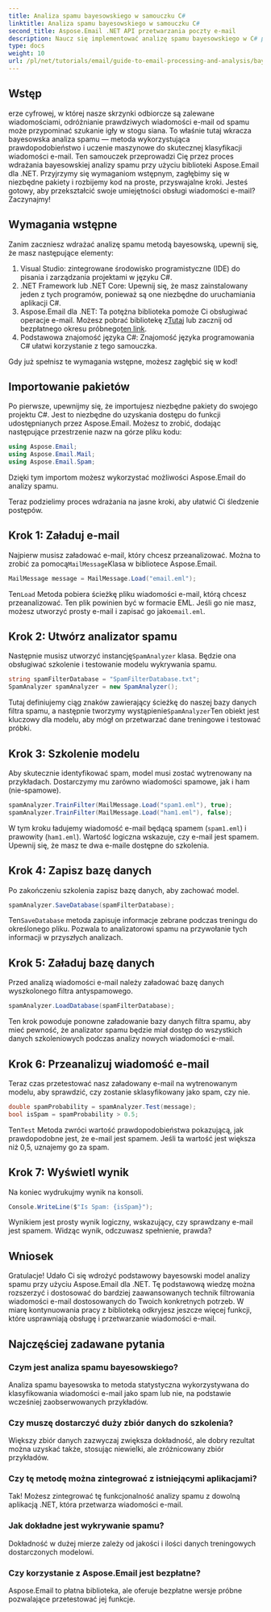 ```yaml
---
title: Analiza spamu bayesowskiego w samouczku C#
linktitle: Analiza spamu bayesowskiego w samouczku C#
second_title: Aspose.Email .NET API przetwarzania poczty e-mail
description: Naucz się implementować analizę spamu bayesowskiego w C# przy użyciu Aspose.Email. Samouczek krok po kroku z informacjami o kodzie dla skutecznego filtrowania wiadomości e-mail.
type: docs
weight: 10
url: /pl/net/tutorials/email/guide-to-email-processing-and-analysis/bayesian-spam-analysis-in-csharp/
---
```

## Wstęp

erze cyfrowej, w której nasze skrzynki odbiorcze są zalewane wiadomościami, odróżnianie prawdziwych wiadomości e-mail od spamu może przypominać szukanie igły w stogu siana. To właśnie tutaj wkracza bayesowska analiza spamu — metoda wykorzystująca prawdopodobieństwo i uczenie maszynowe do skutecznej klasyfikacji wiadomości e-mail. Ten samouczek przeprowadzi Cię przez proces wdrażania bayesowskiej analizy spamu przy użyciu biblioteki Aspose.Email dla .NET. Przyjrzymy się wymaganiom wstępnym, zagłębimy się w niezbędne pakiety i rozbijemy kod na proste, przyswajalne kroki. Jesteś gotowy, aby przekształcić swoje umiejętności obsługi wiadomości e-mail? Zaczynajmy!

## Wymagania wstępne

Zanim zaczniesz wdrażać analizę spamu metodą bayesowską, upewnij się, że masz następujące elementy:

1. Visual Studio: zintegrowane środowisko programistyczne (IDE) do pisania i zarządzania projektami w języku C#.
2. .NET Framework lub .NET Core: Upewnij się, że masz zainstalowany jeden z tych programów, ponieważ są one niezbędne do uruchamiania aplikacji C#.
3. Aspose.Email dla .NET: Ta potężna biblioteka pomoże Ci obsługiwać operacje e-mail. Możesz pobrać bibliotekę z[Tutaj](https://releases.aspose.com/email/net/) lub zacznij od bezpłatnego okresu próbnego[ten link](https://releases.aspose.com/).
4. Podstawowa znajomość języka C#: Znajomość języka programowania C# ułatwi korzystanie z tego samouczka.

Gdy już spełnisz te wymagania wstępne, możesz zagłębić się w kod!

## Importowanie pakietów

Po pierwsze, upewnijmy się, że importujesz niezbędne pakiety do swojego projektu C#. Jest to niezbędne do uzyskania dostępu do funkcji udostępnianych przez Aspose.Email. Możesz to zrobić, dodając następujące przestrzenie nazw na górze pliku kodu:

```csharp
using Aspose.Email;
using Aspose.Email.Mail;
using Aspose.Email.Spam;
```

Dzięki tym importom możesz wykorzystać możliwości Aspose.Email do analizy spamu.

Teraz podzielimy proces wdrażania na jasne kroki, aby ułatwić Ci śledzenie postępów.

## Krok 1: Załaduj e-mail

 Najpierw musisz załadować e-mail, który chcesz przeanalizować. Można to zrobić za pomocą`MailMessage`Klasa w bibliotece Aspose.Email. 

```csharp
MailMessage message = MailMessage.Load("email.eml");
```

 Ten`Load` Metoda pobiera ścieżkę pliku wiadomości e-mail, którą chcesz przeanalizować. Ten plik powinien być w formacie EML. Jeśli go nie masz, możesz utworzyć prosty e-mail i zapisać go jako`email.eml`.

## Krok 2: Utwórz analizator spamu

 Następnie musisz utworzyć instancję`SpamAnalyzer` klasa. Będzie ona obsługiwać szkolenie i testowanie modelu wykrywania spamu.

```csharp
string spamFilterDatabase = "SpamFilterDatabase.txt";
SpamAnalyzer spamAnalyzer = new SpamAnalyzer();
```

 Tutaj definiujemy ciąg znaków zawierający ścieżkę do naszej bazy danych filtra spamu, a następnie tworzymy wystąpienie`SpamAnalyzer`Ten obiekt jest kluczowy dla modelu, aby mógł on przetwarzać dane treningowe i testować próbki.

## Krok 3: Szkolenie modelu

Aby skutecznie identyfikować spam, model musi zostać wytrenowany na przykładach. Dostarczymy mu zarówno wiadomości spamowe, jak i ham (nie-spamowe).

```csharp
spamAnalyzer.TrainFilter(MailMessage.Load("spam1.eml"), true);
spamAnalyzer.TrainFilter(MailMessage.Load("ham1.eml"), false);
```

W tym kroku ładujemy wiadomość e-mail będącą spamem (`spam1.eml`) i prawowity (`ham1.eml`). Wartość logiczna wskazuje, czy e-mail jest spamem. Upewnij się, że masz te dwa e-maile dostępne do szkolenia.

## Krok 4: Zapisz bazę danych

Po zakończeniu szkolenia zapisz bazę danych, aby zachować model.

```csharp
spamAnalyzer.SaveDatabase(spamFilterDatabase);
```

 Ten`SaveDatabase` metoda zapisuje informacje zebrane podczas treningu do określonego pliku. Pozwala to analizatorowi spamu na przywołanie tych informacji w przyszłych analizach.

## Krok 5: Załaduj bazę danych

Przed analizą wiadomości e-mail należy załadować bazę danych wyszkolonego filtra antyspamowego.

```csharp
spamAnalyzer.LoadDatabase(spamFilterDatabase);
```

Ten krok powoduje ponowne załadowanie bazy danych filtra spamu, aby mieć pewność, że analizator spamu będzie miał dostęp do wszystkich danych szkoleniowych podczas analizy nowych wiadomości e-mail.

## Krok 6: Przeanalizuj wiadomość e-mail

Teraz czas przetestować nasz załadowany e-mail na wytrenowanym modelu, aby sprawdzić, czy zostanie sklasyfikowany jako spam, czy nie. 

```csharp
double spamProbability = spamAnalyzer.Test(message);
bool isSpam = spamProbability > 0.5;
```

 Ten`Test` Metoda zwróci wartość prawdopodobieństwa pokazującą, jak prawdopodobne jest, że e-mail jest spamem. Jeśli ta wartość jest większa niż 0,5, uznajemy go za spam.

## Krok 7: Wyświetl wynik

Na koniec wydrukujmy wynik na konsoli.

```csharp
Console.WriteLine($"Is Spam: {isSpam}");
```

Wynikiem jest prosty wynik logiczny, wskazujący, czy sprawdzany e-mail jest spamem. Widząc wynik, odczuwasz spełnienie, prawda?

## Wniosek

Gratulacje! Udało Ci się wdrożyć podstawowy bayesowski model analizy spamu przy użyciu Aspose.Email dla .NET. Tę podstawową wiedzę można rozszerzyć i dostosować do bardziej zaawansowanych technik filtrowania wiadomości e-mail dostosowanych do Twoich konkretnych potrzeb. W miarę kontynuowania pracy z biblioteką odkryjesz jeszcze więcej funkcji, które usprawniają obsługę i przetwarzanie wiadomości e-mail.

## Najczęściej zadawane pytania 

### Czym jest analiza spamu bayesowskiego?
Analiza spamu bayesowska to metoda statystyczna wykorzystywana do klasyfikowania wiadomości e-mail jako spam lub nie, na podstawie wcześniej zaobserwowanych przykładów.

### Czy muszę dostarczyć duży zbiór danych do szkolenia?
Większy zbiór danych zazwyczaj zwiększa dokładność, ale dobry rezultat można uzyskać także, stosując niewielki, ale zróżnicowany zbiór przykładów.

### Czy tę metodę można zintegrować z istniejącymi aplikacjami?
Tak! Możesz zintegrować tę funkcjonalność analizy spamu z dowolną aplikacją .NET, która przetwarza wiadomości e-mail.

### Jak dokładne jest wykrywanie spamu?
Dokładność w dużej mierze zależy od jakości i ilości danych treningowych dostarczonych modelowi.

### Czy korzystanie z Aspose.Email jest bezpłatne?
Aspose.Email to płatna biblioteka, ale oferuje bezpłatne wersje próbne pozwalające przetestować jej funkcje.
